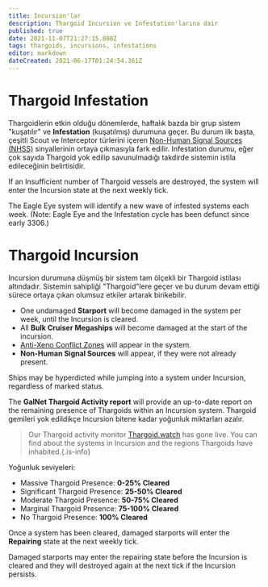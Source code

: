 ```yaml
---
title: Incursion'lar
description: Thargoid Incursion ve Infestation'larına dair
published: true
date: 2021-11-07T21:27:15.800Z
tags: thargoids, incursions, infestations
editor: markdown
dateCreated: 2021-06-17T01:24:54.361Z
---
```


# Thargoid Infestation
Thargoidlerin etkin olduğu dönemlerde, haftalık bazda bir grup sistem "kuşatılır" ve **Infestation** (kuşatılmış) durumuna geçer. Bu durum ilk başta, çeşitli Scout ve Interceptor türlerini içeren [Non-Human Signal Sources (NHSS)](/en/nhss) sinyallerinin ortaya çıkmasıyla fark edilir. Infestation durumu, eğer çok sayıda Thargoid yok edilip savunulmadığı takdirde sistemin istila edileceğinin belirtisidir.

If an Insufficient number of Thargoid vessels are destroyed, the system will enter the Incursion state at the next weekly tick.

The Eagle Eye system will identify a new wave of infested systems each week. (Note: Eagle Eye and the Infestation cycle has been defunct since early 3306.)

# Thargoid Incursion
Incursion durumuna düşmüş bir sistem tam ölçekli bir Thargoid istilası altındadır. Sistemin sahipliği "Thargoid"lere geçer ve bu durum devam ettiği sürece ortaya çıkan olumsuz etkiler artarak birikebilir.

- One undamaged **Starport** will become damaged in the system per week, until the Incursion is cleared.
- All **Bulk Cruiser Megaships** will become damaged at the start of the incursion.
- [Anti-Xeno Conflict Zones](/en/conflict-zones) will appear in the system.
- **Non-Human Signal Sources** will appear, if they were not already present.

Ships may be hyperdicted while jumping into a system under Incursion, regardless of marked status.

The **GalNet Thargoid Activity report** will provide an up-to-date report on the remaining presence of Thargoids within an Incursion system. Thargoid gemileri yok edildikçe Incursion bitene kadar yoğunluk miktarları azalır.

> Our Thargoid activity monitor [Thargoid.watch](https://www.thargoid.watch/) has gone live. You can find about the systems in Incursion and the regions Thargoids have inhabited.{.is-info}


Yoğunluk seviyeleri:

- Massive Thargoid Presence: **0-25% Cleared**
- Significant Thargoid Presence: **25-50% Cleared**
- Moderate Thargoid Presence: **50-75% Cleared**
- Marginal Thargoid Presence: **75-100% Cleared**
- No Thargoid Presence: **100% Cleared**

Once a system has been cleared, damaged starports will enter the **Repairing** state at the next weekly tick.

Damaged starports may enter the repairing state before the Incursion is cleared and they will destroyed again at the next tick if the Incursion persists.